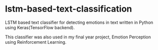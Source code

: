 # lstm-based-text-classification
LSTM based text classifier for detecting emotions in text written in Python using Keras(TensorFlow backend).

This classifier was also used in my final year project, Emotion Perception using Reinforcement Learning.
